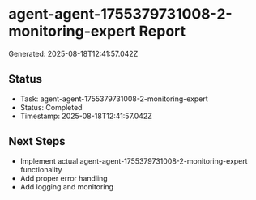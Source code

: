 # agent-agent-1755379731008-2-monitoring-expert Report

Generated: 2025-08-18T12:41:57.042Z

## Status
- Task: agent-agent-1755379731008-2-monitoring-expert
- Status: Completed
- Timestamp: 2025-08-18T12:41:57.042Z

## Next Steps
- Implement actual agent-agent-1755379731008-2-monitoring-expert functionality
- Add proper error handling
- Add logging and monitoring
